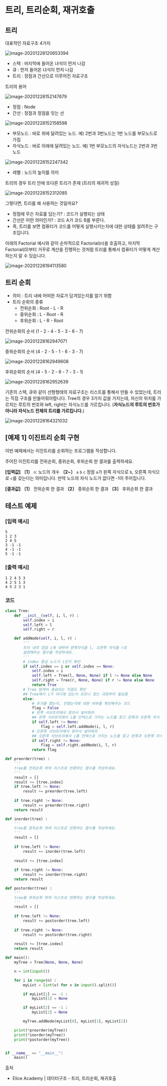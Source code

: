 # 트리, 트리순회, 재귀호출  

## 트리  

대표적인 자료구조 4가지 

![image-20201228120653394](C:\Users\지뇽쿤\AppData\Roaming\Typora\typora-user-images\image-20201228120653394.png)

- 스택 : 마지막에 들어온 녀석이 먼저 나감 
- 큐 : 먼저 들어온 녀석이 먼저 나감 
- 트리 : 정점과 간선으로 이루어진 자료구조 

트리의 용어 

![image-20201228152147679](C:\Users\지뇽쿤\AppData\Roaming\Typora\typora-user-images\image-20201228152147679.png)

- 정점 : Node 
- 간선 : 정점과 정점을 잇는 선 

![image-20201228152158598](C:\Users\지뇽쿤\AppData\Roaming\Typora\typora-user-images\image-20201228152158598.png)

- 부모노드 : 바로 위에 달려있는 노드. 예) 2번과 3번노드는 1번 노드를 부모노드로 가짐 
- 자식노드 : 바로 아래에 달려있는 노드. 예) 1번 부모노드의 자식노드는 2번과 3번 노드 

![image-20201228152247342](C:\Users\지뇽쿤\AppData\Roaming\Typora\typora-user-images\image-20201228152247342.png)

- 레벨 : 노드의 높이를 의미 

트리의 경우 트리 안에 또다른 트리가 존재 (트리의 재귀적 성질)

![image-20201228152312085](C:\Users\지뇽쿤\AppData\Roaming\Typora\typora-user-images\image-20201228152312085.png)

그렇다면, 트리를 왜 사용하는 것일까요? 

- 정점에 무슨 자료를 담는가? : 코드가 실행되는 상태 
- 간선은 어떤 의미인가? : 코드 A가 코드 B를 부른다. 
- 즉, 트리를 보면 컴퓨터가 코드를 어떻게 실행시키는지에 대한 상태를 알려주는 구조입니다. 

아래의 Factorial 예시와 같이 순차적으로 Factorial(n)을 호출하고, 마지막 Factorial(0)부터 거꾸로 계산을 진행하는 것처럼 트리를 통해서 컴퓨터가 어떻게 계산하는지 알 수 있습니다. 

![image-20201228194113580](C:\Users\지뇽쿤\AppData\Roaming\Typora\typora-user-images\image-20201228194113580.png)

## 트리 순회

- 의미 : 트리 내에 어떠한 자료가 담겨있는지를 알기 위함 
- 트리 순회의 종류 
  - 전위순회 : Root - L - R
  - 중위순회 : L - Root - R
  - 후위순회 : L - R - Root 

전위순회의 순서 (1 - 2 - 4 - 5 - 3 - 6 - 7)

![image-20201228162947071](C:\Users\지뇽쿤\AppData\Roaming\Typora\typora-user-images\image-20201228162947071.png)

중위순회의 순서 (4 - 2 - 5 - 1 - 6 - 3 - 7)

![image-20201228162949608](C:\Users\지뇽쿤\AppData\Roaming\Typora\typora-user-images\image-20201228162949608.png)

후위순회의 순서 (4 - 5 - 2 - 6 - 7 - 3 - 1)

![image-20201228162952639](C:\Users\지뇽쿤\AppData\Roaming\Typora\typora-user-images\image-20201228162952639.png)

기존의 스택, 큐와 같이 선형형태의 자료구조는 리스트를 통해서 만들 수 있었는데, 트리는 직접 구조를 만들어줘야합니다. Tree의 경우 3가지 값을 가지는데, 자신의 위치를 가르치는 루트의 번호와 left, right는 자식노드를 가르킵니다. (**자식노드의 루트의 번호가 아니라 자식노드 전체의 트리를 가르킵니다.**)

![image-20201228164321032](C:\Users\지뇽쿤\AppData\Roaming\Typora\typora-user-images\image-20201228164321032.png)



## [예제 1] 이진트리 순회 구현

이번 예제에서는 이진트리를 순회하는 프로그램을 작성합니다.

주어진 이진트리를 전위순회, 중위순회, 후위순회 한 결과를 출력하세요.

**[입력값]** **〔1〕** `n`: 노드의 개수
**〔2~〕** `a` `b` `c`
정점 `a`가 왼쪽 자식으로 `b`, 오른쪽 자식으로 `c`를 갖는다는 의미입니다. 만약 노드의 자식 노드가 없다면 -1이 주어집니다.

**[결과값]** **〔1〕** 전위순회 한 결과
**〔2〕** 중위순회 한 결과
**〔3〕** 후위순회 한 결과

## 테스트 예제

### [입력 예시]

```
5
1 2 3
2 4 5
3 -1 -1
4 -1 -1
5 -1 -1
```

### [출력 예시]

```
1 2 4 5 3
4 2 5 1 3
4 5 2 3 1
```

### 코드

```python
class Tree:
    def __init__(self, i, l, r) :
        self.index = i
        self.left = l
        self.right = r

    def addNode(self, i, l, r) :
        '''
        트리 내의 정점 i에 대하여 왼쪽자식을 l, 오른쪽 자식을 r로
        설정해주는 함수를 작성하세요.
        '''
        # index 중심 노드가 i인지 확인 
        if self.index == i or self.index == None: 
            self.index = i 
            self.left = Tree(l, None, None) if l != None else None 
            self.right = Tree(r, None, None) if r != None else None 
            return True 
        # Tree 탐색이 종료되는 지점도 확인 
        ## Tree에서 i가 어디에 있는지 모르니 찾는 과정부터 필요함 
        else: 
            # 추가를 했는지, 안했는지에 대한 여부를 확인해주는 코드 
            flag = False
            # 왼쪽 서브트리에서 찾아서 넣어줘라 
            ## 왼쪽 서브트리에서 i를 인덱스로 가지는 노드를 찾고 왼쪽과 오른쪽 자식 노드로 l, r를 넣어라 
            if self.left != None: 
                flag = self.left.addNode(i, l, r)
            # 오른쪽 서브트리에서 찾아서 넣어줘라 
            ## 오른쪽 서브트리에서 i를 인덱스로 가지는 노드를 찾고 왼쪽과 오른쪽 자식 노드로 l, r를 넣어라 
            if self.right != None: 
                flag = self.right.addNode(i, l, r)
            return flag 

def preorder(tree) :
    '''
    tree를 전위순회 하여 리스트로 반환하는 함수를 작성하세요.
    '''
    result = []
    result += [tree.index]
    if tree.left != None: 
        result += preorder(tree.left)
        
    if tree.right != None: 
        result += preorder(tree.right)
    return result

def inorder(tree) :
    '''
    tree를 중위순회 하여 리스트로 반환하는 함수를 작성하세요.
    '''
    result = []
    
    if tree.left != None: 
        result += inorder(tree.left)
        
    result += [tree.index]
    
    if tree.right != None: 
        result += inorder(tree.right)
    return result

def postorder(tree) :
    '''
    tree를 후위순회 하여 리스트로 반환하는 함수를 작성하세요.
    '''
    result = []
    
    if tree.left != None: 
        result += postorder(tree.left)
            
    if tree.right != None: 
        result += postorder(tree.right)
        
    result += [tree.index]
    return result

def main():
    myTree = Tree(None, None, None)

    n = int(input())

    for i in range(n) :
        myList = [int(v) for v in input().split()]

        if myList[1] == -1 :
            myList[1] = None

        if myList[2] == -1 :
            myList[2] = None

        myTree.addNode(myList[0], myList[1], myList[2])

    print(*preorder(myTree))
    print(*inorder(myTree))
    print(*postorder(myTree))


if __name__ == "__main__":
    main()
```



출처 

- Elice Academy | 데이터구조 - 트리, 트리순회, 재귀호출 